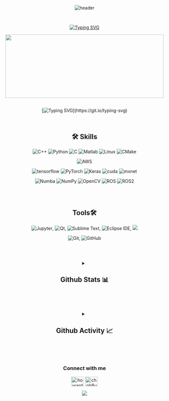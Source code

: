 <div align="center">

![header](https://capsule-render.vercel.app/api?type=waving&color=auto&height=100&section=header&text=Howard%20Cho%20🔭&fontSize=40&animation=twinkling)
  
<br>

[![Typing SVG](https://readme-typing-svg.demolab.com?font=Fira+Code&pause=1000&color=30FFB4&center=true&width=635&lines=%3C%2F%3EI'M+A%3C%5C%3E;Robotics+Research+Software+Engineering)](https://git.io/typing-svg)

<img src="https://media.giphy.com/media/dWesBcTLavkZuG35MI/giphy.gif" width="500" height="200"/>

<br>

<br>

[![Typing SVG](https://readme-typing-svg.demolab.com?font=Libre+Baskerville&weight=700&size=22&duration=1800&pause=1&color=71706F&center=true&multiline=true&repeat=false&width=1400&height=200&lines=Engineering+is+a+rigorous+field+that+continually+drives+me+to+exceed+my+best+performance.+;+;I+relish+the+process+of+troubleshooting+and+providing+solutions.+;+;The+journey+of+dissecting+intricate+problems+and+devising+their+solutions+fascinates+me%2C+;+;as+my+creative+inputs+take+shape+into+a+final+product+that+its+users+find+invaluable+and+enjoyable+to+use.)](https://git.io/typing-svg)

<br>

## 🛠️ Skills

![C++](https://img.shields.io/badge/C%2B%2B-00599C?style=flat-square&logo=c%2B%2B&logoColor=white)
![Python](https://img.shields.io/badge/Python-14354C?style=flat-square&logo=python&logoColor=white)
![C](https://img.shields.io/badge/C-%2300599C.svg?style=flat-square&logo=C&logoColor=white)
![Matlab](https://img.shields.io/badge/MATLAB-%2300299C.svg?style=flat&logoColor=white) ![Linux](https://img.shields.io/badge/Linux-FCC624?style=flat&logo=linux&logoColor=black)
 ![CMake](https://img.shields.io/badge/CMake-064F8C?style=flat&logo=cmake&logoColor=white)
 
  ![AWS](https://img.shields.io/badge/Amazon%20AWS-232F3E?style=flat&logo=Amazon%20AWS&logoColor=white)

<!-- ### Library🌠 -->
![tensorflow](https://img.shields.io/badge/TensorFlow-FF6F00?style=flat&logo=tensorflow&logoColor=white) ![PyTorch](https://img.shields.io/badge/PyTorch-EE4C2C?style=flat&logo=PyTorch&logoColor=white) ![Keras](https://img.shields.io/badge/Keras-D00000?style=flat&logo=Keras&logoColor=white) ![cuda](https://img.shields.io/badge/NVIDIA-CUDA-76B900?style=flat&logo=nvidia&logoColor=white) 
![mxnet](https://img.shields.io/badge/mxnet-%20-blue)
  
  ![Numba](https://img.shields.io/badge/Numba-00A3E0?style=flat&logo=Numba&logoColor=white) ![NumPy](https://img.shields.io/badge/NumPy-013243?style=flat-square&logo=NumPy&logoColor=white)
![OpenCV](https://img.shields.io/badge/OpenCV-27338e?style=flat&for-the-badge&logo=OpenCV&logoColor=white)
![ROS](https://img.shields.io/static/v1?style=flat&for-the-badge&message=ROS&color=22312E&logo=ROS&logoColor=FFFFFF&label=)
![ROS2](https://img.shields.io/static/v1?style=flat&for-the-badge&message=ROS2&color=22315E&logo=ROS&logoColor=FFFFFF&label=)

<!-- ![ROS](https://img.shields.io/badge/ros-%230A0FF9.svg?style=for-the-badge&logo=ros&logoColor=white) -->
<br><br>
## Tools🛠️
<!-- ### IDE -->
![Jupyter](https://img.shields.io/badge/Jupyter-F37626?style=flat-square&logo=Jupyter&logoColor=white), ![Qt](https://img.shields.io/badge/Qt-41CD52?style=flat&logo=qt&logoColor=white), ![Sublime Text](https://img.shields.io/badge/sublime_text-%23575757.svg?&style=flat&logo=sublime-text&logoColor=important), ![Eclipse IDE](https://img.shields.io/badge/Eclipse%20IDE-2C2255?style=flat-square&logo=Eclipse-IDE&logoColor=white), <img src="https://img.shields.io/badge/Visual%20Studio%20Code-007ACC?style=flat&logo=Visual%20Studio%20Code&logoColor=white">

<!-- , ![Visual Studio Code](https://img.shields.io/badge/Visual%20Studio%20Code-007ACC?style=flat-square&logo=Visual-Studio-Code&logoColor=white) -->

<!-- ### Version Control -->
![Git](https://img.shields.io/badge/Git-F05032?style=flat-square&logo=Git&logoColor=white), ![GitHub](https://img.shields.io/badge/GitHub-181717?style=flat-square&logo=GitHub&logoColor=white)

<!-- <br><br>
## LeetCode📈
![Leetcode Stats](https://leetcard.jacoblin.cool/choh08?theme=dark)


## Github Stats 📊 

![Howard's GitHub stats](https://github-readme-stats.vercel.app/api?username=bmaxdk&show_icons=true&theme=dark)
![Howard's GitHub stats](https://github-readme-streak-stats.herokuapp.com/?user=bmaxdk&show_icons=true&theme=dark) 
![Leetcode Stats](https://leetcard.jacoblin.cool/choh08?theme=dark?ext=heatmap)
![Leetcode Stats](https://leetcard.jacoblin.cool/choh08?ext=heatmap)

 -->


<br><br>
<details> 
  <summary><h2>Github Stats 📊</h2></summary>

  <a href="https://github.com/bmaxdk/github-readme-stats"><img alt="Howard's Github Stats" src="https://github-readme-stats.vercel.app/api?username=bmaxdk&show_icons=true&theme=dark" height="192px"/></a>
  
  <a href="https://github.com/bmaxdk/github-readme-stats"><img alt="Howard's Top Languages" src="https://github-readme-streak-stats.herokuapp.com/?user=bmaxdk&show_icons=true&theme=dark" height="192px"/></a>

  
  <a href="https://github.com/bmaxdk/github-readme-activity-graph"><img alt="Howard's Leetcode Activity Graph" src="https://leetcard.jacoblin.cool/choh8uw?ext=heatmap" /></a>

</details>




<br><br>
<details> 
  <summary><h2>Github Activity 📈</h2></summary>

  <a href="https://github.com/bmaxdk/github-readme-stats"><img alt="Howard's Github Stats" src="https://github-readme-stats.vercel.app/api/?username=bmaxdk&show_icons=true&include_all_commits=true&count_private=true&theme=react&hide_border=true&bg_color=1F222E&title_color=F85D7F&icon_color=F8D866" height="192px"/></a>
  
  <a href="https://github.com/bmaxdk/github-readme-stats"><img alt="Howard's Top Languages" src="https://github-readme-stats.vercel.app/api/top-langs/?username=bmaxdk&langs_count=8&layout=compact&theme=react&hide_border=true&bg_color=1F222E&title_color=F85D7F&icon_color=F8D866&hide=Jupyter%20Notebook,Roff" height="192px"/></a>

  
  <a href="https://github.com/bmaxdk/github-readme-activity-graph"><img alt="Howard's Activity Graph" src="https://github-readme-activity-graph.vercel.app/graph/?username=bmaxdk&bg_color=1F222E&color=F8D866&line=F85D7F&point=FFFFFF&hide_border=true" /></a>

</details>

<!--   <img src="https://komarev.com/ghpvc/?username=bmaxdk&style=flat-square&color=blue" alt=""/> -->
  
<!-- ![Leetcode Stats](https://leetcard.jacoblin.cool/choh08?ext=heatmap) -->

<!-- ![Top Langs](https://github-readme-stats.vercel.app/api/top-langs/?username=bmaxdk&layout=compact&hide=csharp) -->

<!--
**bmaxdk/bmaxdk** is a ✨ _special_ ✨ repository because its `README.md` (this file) appears on your GitHub profile.

Here are some ideas to get you started:

- 🔭 I’m currently working on ...
- 🌱 I’m currently learning ...
- 👯 I’m looking to collaborate on ...
- 🤔 I’m looking for help with ...
- 💬 Ask me about ...
- 📫 How to reach me: ...
- 😄 Pronouns: ...
- ⚡ Fun fact: ...

### Traffic📈
[![Top Langs](https://github-readme-stats.vercel.app/api/top-langs/?username=bmaxdk&layout=compact)](https://github.com/anuraghazra/github-readme-stats)


![credit_card Github Profile Summary Card top](https://github-profile-summary-cards.vercel.app/api/cards/profile-details?username=bmaxdk&theme=vue)

![trophy Trophy Stats top](https://github-profile-trophy.vercel.app/?username=bmaxdk)

![stopwatch Streak Stats top](https://github-readme-streak-stats.herokuapp.com/?user=bmaxdk)

![Activity Graph](https://activity-graph.herokuapp.com/graph?username=bmaxdk&theme=minimal)

-->
<!--   <img src="https://capsule-render.vercel.app/api?type=waving&color=auto&height=100&section=footer"> -->
<br><br>
<h3 align="center">Connect with me</h3>
<p align="center">
<a href="https://linkedin.com/in/howard-h-cho/" target="blank"><img align="center" src="https://raw.githubusercontent.com/rahuldkjain/github-profile-readme-generator/master/src/images/icons/Social/linked-in-alt.svg" alt="howard-h-cho/" height="30" width="40" /></a>
<a href="https://www.leetcode.com/choh8uw" target="blank"><img align="center" src="https://raw.githubusercontent.com/rahuldkjain/github-profile-readme-generator/master/src/images/icons/Social/leet-code.svg" alt="choh8uw" height="30" width="40" /></a>
</p>

  <img src="https://capsule-render.vercel.app/api?type=waving&color=auto&height=100&section=footer">

</div>
